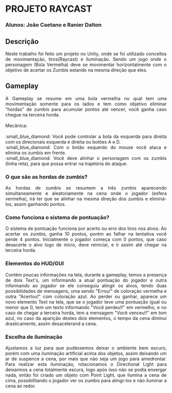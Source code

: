 # **PROJETO RAYCAST**
### Alunos: João Caetano e Ranier Dalton 

## Descrição 
<p align="justify"> 
	Neste trabalho foi feito um projeto no Unity, onde se foi utilizado conceitos de movimentação, tiros(Raycast) e iluminação. Sendo um jogo onde o personagem (Bola Vermelha) deve se movimentar horizontalmente com o objetivo de acertar os Zumbis estando na mesma direção que eles.
</p>

## Gameplay
<p align="justify"> 
	A Gameplay se resume em uma bola vermelha no qual tem uma movimentação somente para os lados e tem como objetivo eliminar "hordas" de zumbis para acumular pontos até vencer, você ganha caso chegue na terceira horda. 
<br>
<br>
	Mecânica: 
<br>
<br>
	:small_blue_diamond: Você pode controlar a bola da esquerda para direita com os direcionais esquerda e direita ou botões A e D.
<br>
	:small_blue_diamond: Com o botão esquerdo do mouse você ataca e elimina os zumbis em frente.
<br>
	:small_blue_diamond: Você deve alinhar o personagem com os zumbis (linha reta), para que possa entrar na trajetória do ataque.
</p>

### O que são as hordas de zumbis?
<p align="justify"> 
	As hordas de zumbis se resumem a três zumbis aparecendo simultaneamente e aleatoriamente na cena onde o jogador (esfera vermelha), irá ter que se alinhar na mesma direção dos zumbis e eliminá-los, assim ganhando pontos. 
</p>
	
### Como funciona o sistema de pontuação?
<p align="justify"> 
	O sistema de pontuação funciona por acerto ou erro dos tiros nos alvos. Ao acertar os zumbis, ganha 10 pontos, porém ao falhar na tentativa você perde 4 pontos. Inicialmente o jogador começa com 0 pontos, que caso desacerte o alvo logo de início, deve reiniciar, e ir assim até chegar na terceira horda.
</p>
	
### Elementos do HUD/GUI
<p align="justify"> 
	Contém poucas informações na tela, durante a gameplay, temos a presença de dois Text's, um informando a atual pontuação do jogador e outra informando ao jogador se ele conseguiu atingir os alvos, tendo duas possibilidades de mensagens, uma sendo "Errou!" de coloração vermelha e outra "Acertou!" com coloração azul. Ao perder ou ganhar, aparece um novo elemento Text na tela, que se o jogador teve uma pontuação igual ou menor que 0, tem um texto informando "Você perdeu!!" em vermelho, e no caso de chegar a terceira horda, tem a mensagem "Você venceu!!" em tom azul, no caso da aparição destes dois elementos, o tempo da cena diminui drasticamente, assim desacelerand a cena. 
</p>
	
	


### Escolha de iluminação
<p align="justify"> 
	Ajustamos a luz para que pudéssemos deixar o ambiente bem escuro, porém com uma iluminação artificial acima dos objetos, assim deixando um ar de suspence a cena, por mais que não seja um jogo para amedrontar. Para realizar esta iluminação, rotacionamos o Directional Light para deixarmos a cena totalmente escura, logo após isso não se podia enxergar nada, então foi criado um objeto com Point Light, que ilumina a cena de cima, possibilitando o jogador ver os zumbis para atingi-los e não iluminar a cena ao redor. 
</p>



